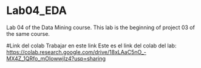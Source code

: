# Lab04_EDA
Lab 04 of the Data Mining course. This lab is the beginning of project 03 of the same course. 


#Link del colab
Trabajar en este link
Este es el link del colab del lab: https://colab.research.google.com/drive/18xLAaC5nO_-MX4Z_1QRfo_mOIowwjIz4?usp=sharing

